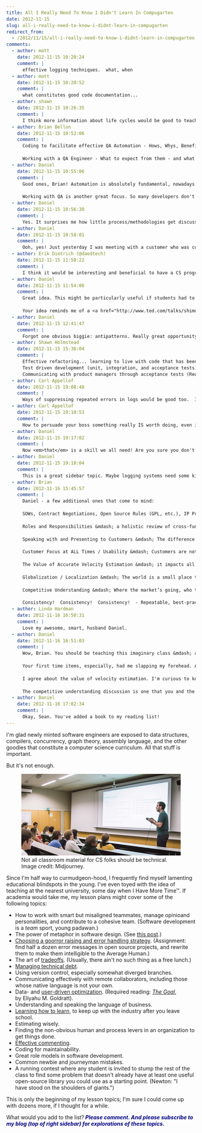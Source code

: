 ```yaml
---
title: All I Really Need To Know I Didn't Learn In Compugarten
date: 2012-11-15
slug: all-i-really-need-to-know-i-didnt-learn-in-compugarten
redirect_from:
  - /2012/11/15/all-i-really-need-to-know-i-didnt-learn-in-compugarten
comments:
  - author: matt
    date: 2012-11-15 10:20:24
    comment: |
      effective logging techniques.  what, when
  - author: matt
    date: 2012-11-15 10:20:52
    comment: |
      what constitutes good code documentation...
  - author: shawn
    date: 2012-11-15 10:26:35
    comment: |
      I think more information about life cycles would be good to teach, I was taught the basics, but we never went into waterfall or agile, or anything else for that matter.
  - author: Brian Bellon
    date: 2012-11-15 10:52:06
    comment: |
      Coding to facilitate effective QA Automation - Hows, Whys, Benefits
      
      Working with a QA Engineer - What to expect from them - and what should be expected of you as a developer.
  - author: Daniel
    date: 2012-11-15 10:55:06
    comment: |
      Good ones, Brian! Automation is absolutely fundamental, nowadays. And it's definitely the case that some codebases are easier to automate than others.
      
      Working with QA is another great focus. So many developers don't make interactions with testers as productive as they could be. Maybe you should come guest lecture to set us straight. :-)
  - author: Daniel
    date: 2012-11-15 10:56:38
    comment: |
      Yes. It surprises me how little process/methodologies get discussed. CS classes where you have team assignments might be a good way to expose students to pair programming, sprints and scrum masters, and the rest of that part of what we do.
  - author: Daniel
    date: 2012-11-15 10:58:01
    comment: |
      Ooh, yes! Just yesterday I was meeting with a customer who was complaining that at normal verbosity, our log files had way too much detail about certain routine operations. Knowing what to put in a log, when &mdash; and knowing how to make the info that's written as useful as possible &mdash; would be a great topic.
  - author: Erik Dietrich (@daedtech)
    date: 2012-11-15 11:50:22
    comment: |
      I think it would be interesting and beneficial to have a CS program where students started a project as freshmen and it extended beyond the "boundaries" of the semester long course.  There are a lot of good lessons to be learned from having to live with your code for months and years rather than days and maybe weeks.
  - author: Daniel
    date: 2012-11-15 11:54:06
    comment: |
      Great idea. This might be particularly useful if students had to collaborate on the code with others. Imagine seniors having freshmen edit their code, and trying to manage the mentoring and communication to keep the design pure.
      
      Your idea reminds me of a <a href="http://www.ted.com/talks/shimon_schocken_the_self_organizing_computer_course.html" rel="nofollow">TED talk</a> I saw recently. A professor decided to have students start by building logic gates, then integrated circuits, then CPUs, then a compiler and programming language, and finally a game. Very cool. I want to take that class.
  - author: Daniel
    date: 2012-11-15 12:41:47
    comment: |
      Forgot one obvious biggie: antipatterns. Really great opportunity to discuss lots of Dilbert cartoons. :-)
  - author: Shawn Holmstead
    date: 2012-11-15 15:36:04
    comment: |
      Effective refactoring... learning to live with code that has been around for a long time and how to make it better.  Putting in time in a schedule to refactor.
      Test driven development (unit, integration, and acceptance tests).
      Communicating with product managers through acceptance tests (Required Reading: <a href="http://www.amazon.com/Bridging-Communication-Gap-Specification-Acceptance/dp/0955683610" rel="nofollow">Bridging the Communication Gap</a>)
  - author: Carl Appellof
    date: 2012-11-15 19:08:48
    comment: |
      Ways of suppressing repeated errors in logs would be good too.  It does no good to fill a log with the same critical message 10,000 times in a row, even if the error occurs 10,000 times in one minute. Even better if you really CAN record all the errors in compact form, with a smart viewer.  I can't count the times I've asked a customer - "Could you run that failed backup one more time, but with the verbosity turned up just a little?"
  - author: Carl Appellof
    date: 2012-11-15 19:10:53
    comment: |
      How to persuade your boss something really IS worth doing, even if it's not in the schedule, not vetted by a product manager, and doesn't look cool on the surface.
  - author: Daniel
    date: 2012-11-15 19:17:02
    comment: |
      Now <em>that</em> is a skill we all need! Are you sure you don't want a career in politics? :-)
  - author: Daniel
    date: 2012-11-15 19:18:04
    comment: |
      This is a great sidebar topic. Maybe logging systems need some kind of a logIfThisHasntHappenedRecently() function. What ideas do you have about how to achieve this?
  - author: Brian
    date: 2012-11-16 15:45:57
    comment: |
      Daniel - a few additional ones that come to mind:
      
      SOWs, Contract Negotiations, Open Source Rules (GPL, etc.), IP Protection, Escrows, Legal issues - Engineers often get pulled into these areas but don’t have the formal background or introduction in many of these topics, aside from what they learn on the job. They will get pulled in at some point.
      
      Roles and Responsibilities &mdash; a holistic review of cross-functional players most engineers will interact with throughout their careers.  PGM, PM, Marketing, Sales, Architects, Account Managers, Legal, Support, Q/A, etc.  Building a good software product isn't the end of the line, it’s only the beginning.  Need to have a holistic view of how a functioning software company/division operates, who the players are, what their roles are, and how the rest of the business operates. 
      
      Speaking with and Presenting to Customers &mdash; The difference between the language of internal speak vs. external speak, tech speak vs, customer speak.  How to present and speak with customers, partners, OEMs.  What NOT to say is just as important as what to say.
      
      Customer Focus at ALL Times / Usability &mdash; Customers are not as smart as you are!  It’s a lot more difficult to take a complex problem and make it easy to understand than it is to take a simple problem and complicate the heck out of it.  There is always a tendency toward the latter &mdash; avoid that tendency if you want to sell your products to customers.
      
      The Value of Accurate Velocity Estimation &mdash; it impacts all layers of the business, from internal and external roadmap predictability, to budgets, to commitments with customers and partners, to revenues, to reputation, to image, to long-term viability and sustainability.
      
      Globalization / Localization &mdash; The world is a small place today.  Most engineers will need to understand good localization techniques and strategies as their products will be shipped all over the world, in a wide variety of different languages, markets, channels, etc.
      
      Competitive Understanding &mdash; Where the market’s going, who the players are, who is considered “the best” even if they’re not, what the analysts are saying, how to beat the competition.  NOTE:  It’s not always a technical answer.
      
      Consistency!  Consistency!  Consistency!  - Repeatable, best-practice processes that ensure the success of each release.  Plow improvements into the process with each successive release.  You’d be surprised how few companies actually have good process in place, or how many have no process whatsoever.  Fly-by-the-seat of your pants programming doesn't cut it, unless you’re building your own Angry Birds knockoff in your basement for iTunes.
  - author: Linda Hardman
    date: 2012-11-16 16:50:31
    comment: |
      Love my awesome, smart, husband Daniel.
  - author: Daniel
    date: 2012-11-16 16:51:03
    comment: |
      Wow, Brian. You should be teaching this imaginary class &mdash; and just with your list, I think there'd be material for a semester or two, easily.
      
      Your first time items, especially, had me slapping my forehead. All the legal issues around software development need to be more broadly understood. No doubt about it. And understanding what a healthy tech company looks like, in terms of all the different disciplines it takes to build a business, is absolutely critical.
      
      I agree about the value of velocity estimation. I'm curious to know what techniques you think have been the most helpful on that one; it still feels pretty elusive to me.
      
      The competitive understanding discussion is one that you and the rest of the gang from Symantec could talk about at length. Some of the price/performance analysis you did, (the beating-the-streets aspect, the research through IDC/Gartner databases, the linear regression, the analyst and customer calls), deserves to be legendary. It's too much of a well-kept secret.
  - author: Daniel
    date: 2012-11-16 17:02:34
    comment: |
      Okay, Sean. You've added a book to my reading list!
---
```

I'm glad newly minted software engineers are exposed to data structures, compilers, concurrency, graph theory, assembly language, and the other goodies that constitute a computer science curriculum. All that stuff is important.

But it's not enough.

<figure><img src="assets/cs-lecture.jpg" /><figcaption>Not all classroom material for CS folks should be technical. Image credit: Midjourney.</figcaption></figure>

Since I'm half way to curmudgeon-hood, I frequently find myself lamenting educational blindspots in the young. I've even toyed with the idea of teaching at the nearest university, some day when I Have More Time™. If academia would take me, my lesson plans might cover some of the following topics:
<ul>
	<li>How to work with smart but misaligned teammates, manage opinioand personalities, and contribute to a cohesive team. (Software development is a <em>team</em> sport, young padawan.)</li>
	<li>The power of metaphor in software design. (See <a title="Good Code Is Named Right" href="good-code-is-named-right.md">this post</a>.)</li>
	<li><a title="Why Exceptions Aren’t Enough" href="why-exceptions-arent-enough.md">Choosing a goorror raising and error handling strategy</a>. (Assignment: find half a dozen error messages in open source projects, and rewrite them to make them intelligible to the Average Human.)</li>
	<li>The art of <a title="Good Code Is Balanced" href="good-code-is-balanced.md">tradeoffs</a>. (Usually, there ain't no such thing as a free lunch.)</li>
	<li><a title="Coping With Organizational Alzheimers" href="coping-with-organizational-alzheimers.md">Managing technical debt</a>.</li>
	<li>Using version control, especially somewhat diverged branches.</li>
	<li>Communicating effectively with remote collaborators, including those whose native language is not your own.</li>
	<li>Data- and <a title="Good Code Is Optimized" href="good-code-is-optimized.md">user-driven optimization</a>. (Required reading: <em><a class="zem_slink" title="The Goal: A Process of Ongoing Improvement" href="http://www.amazon.com/Goal-Process-Ongoing-Improvement/dp/0884271781%3FSubscriptionId%3D0G81C5DAZ03ZR9WH9X82%26tag%3Dzemanta-20%26linkCode%3Dxm2%26camp%3D2025%26creative%3D165953%26creativeASIN%3D0884271781" target="_blank" rel="amazon">The Goal</a></em>, by Eliyahu M. Goldratt).</li>
	<li>Understanding and speaking the language of business.</li>
	<li><a title="Six Learning Tips For Tech Folks" href="six-learning-tips-for-tech-folks.md">Learning how to learn</a>, to keep up with the industry after you leave school.</li>
	<li>Estimating wisely.</li>
	<li>Finding the non-obvious human and process levers in an organization to get things done.</li>
	<li><a title="// Comments on Comments" href="comments-on-comments.md">Effective commenting</a>.</li>
	<li>Coding for maintainability.</li>
	<li>Great role models in software development.</li>
	<li>Common newbie and journeyman mistakes.</li>
	<li>A running contest where any student is invited to stump the rest of the class to find some problem that doesn't already have at least one useful open-source library you could use as a starting point. (Newton: "I have stood on the shoulders of giants.")</li>
</ul>
This is only the beginning of my lesson topics; I'm sure I could come up with dozens more, if I thought for a while.

What would you add to the list?<strong> <span style="color:#000080;"><em>Please comment. And please subscribe to my blog (top of right sidebar) for explorations of these topics.</em></span></strong>
